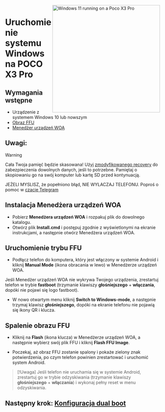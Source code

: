 <img align="right" src="https://github.com/n00b69/woa-vayu/blob/main/vayu.png" width="350" alt="Windows 11 running on a Poco X3 Pro"> 

# Uruchomienie systemu Windows na POCO X3 Pro

## Wymagania wstępne
- Urządzenie z systemem Windows 10 lub nowszym
- [Obraz FFU](https://t.me/woavayuffu)
- [Menedżer urządzeń WOA](https://github.com/n00b69/woa-vayu/releases/download/Files/WOA_Device_Manager.zip)

## Uwagi:
> [!Warning]
> Cała Twoja pamięć będzie skasowana! Użyj [zmodyfikowanego recovery](https://github.com/n00b69/woa-vayu/releases/tag/Recovery) do zabezpieczenia dowolnych danych, jeśli to potrzebne. Pamiętaj o skopiowaniu go na swój komputer lub kartę SD przed kontynuacją.
>
> JEŻELI MYSLISZ, że popełniono błąd, NIE WYLACZAJ TELEFONU. Poproś o pomoc w [czacie Telegram](https://t.me/woahelperchat)

## Instalacja Menedżera urządzeń WOA
- Pobierz **Menedżera urządzeń WOA** i rozpakuj plik do dowolnego katalogu.
- Otwórz plik **Install.cmd** i postępuj zgodnie z wyświetlonymi na ekranie instrukcjami, a następnie otwórz Menedżera urządzeń WOA.

## Uruchomienie trybu FFU
- Podłącz telefon do komputera, który jest włączony w systemie Android i kliknij **Manual Mode** (ikona obracania w lewo) w Menedżerze urządzeń WOA.

Jeśli Menedżer urządzeń WOA nie wykrywa Twojego urządzenia, zrestartuj telefon w trybie **fastboot** (trzymanie klawiszy **głośniejszego** + **włączania**, dopóki nie pojawi się logo fastboot).

- W nowo otwartym menu kliknij **Switch to Windows-mode**, a następnie trzymaj klawisz **głośniejszego**, dopóki na ekranie telefonu nie pojawią się ikony QR i klucza.

## Spalenie obrazu FFU
- Kliknij na **Flash** (ikona klucza) w Menedżerze urządzeń WOA, a następnie wybierz swój plik FFU i kliknij **Flash FFU Image**.

- Poczekaj, aż obraz FFU zostanie spalony i pokaże zielony znak potwierdzenia, po czym telefon powinien zrestartować i uruchomić system Android.

> [!Uwaga]
> Jeśli telefon nie uruchamia się w systemie Android, zrestartuj go w trybie odzyskiwania (trzymanie klawiszy **głośniejszego** + **włączania**) i wykonaj pełny reset w menu odzyskiwania.

## Następny krok: [Konfiguracja dual boot](dualboot.md)















